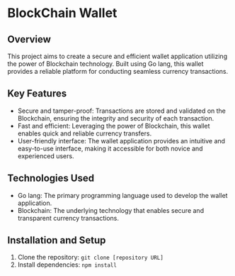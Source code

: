 # BlockChain Wallet

## Overview

This project aims to create a secure and efficient wallet application utilizing the power of Blockchain technology. Built using Go lang, this wallet provides a reliable platform for conducting seamless currency transactions.

## Key Features

- Secure and tamper-proof: Transactions are stored and validated on the Blockchain, ensuring the integrity and security of each transaction.
- Fast and efficient: Leveraging the power of Blockchain, this wallet enables quick and reliable currency transfers.
- User-friendly interface: The wallet application provides an intuitive and easy-to-use interface, making it accessible for both novice and experienced users.

## Technologies Used

- Go lang: The primary programming language used to develop the wallet application.
- Blockchain: The underlying technology that enables secure and transparent currency transactions.

## Installation and Setup

1. Clone the repository: `git clone [repository URL]`
2. Install dependencies: `npm install`

